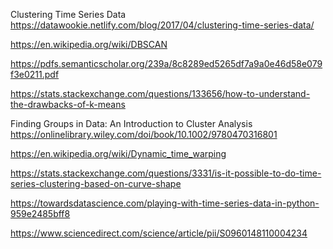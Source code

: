 Clustering Time Series Data
https://datawookie.netlify.com/blog/2017/04/clustering-time-series-data/

https://en.wikipedia.org/wiki/DBSCAN

https://pdfs.semanticscholar.org/239a/8c8289ed5265df7a9a0e46d58e079f3e0211.pdf

https://stats.stackexchange.com/questions/133656/how-to-understand-the-drawbacks-of-k-means

Finding Groups in Data: An Introduction to Cluster Analysis
https://onlinelibrary.wiley.com/doi/book/10.1002/9780470316801

https://en.wikipedia.org/wiki/Dynamic_time_warping

https://stats.stackexchange.com/questions/3331/is-it-possible-to-do-time-series-clustering-based-on-curve-shape

https://towardsdatascience.com/playing-with-time-series-data-in-python-959e2485bff8

https://www.sciencedirect.com/science/article/pii/S0960148110004234
